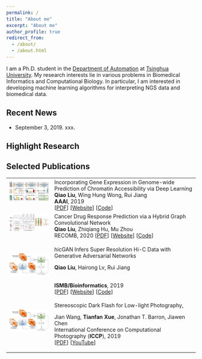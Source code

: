 ```yaml
---
permalink: /
title: "About me"
excerpt: "About me"
author_profile: true
redirect_from: 
  - /about/
  - /about.html
---
```


I am a Ph.D. student in the [Department of Automation](http://www.au.tsinghua.edu.cn/) at [Tsinghua University](https://www.stanford.edu/). My research interests lie in various problems in Biomedical Informatics and Computational Biology. In particular, I am interested in developing machine learning algorithms for interpreting NGS data and biomedical data.


## Recent News
* September 3, 2019. xxx.

## Highlight Research

<a id="publications" class="anchor"></a>
<h2>Selected Publications</h2>

<table class="imgtable">

<tr>
<td><img class="proj_thumb" src="images/DeepCAGE.png" width="250px" alt=""/>&nbsp;</td>
<td><div class="pub_title"> Incorporating Gene Expression in Genome-wide Prediction of Chromatin Accessibility via Deep Learning </div>
<div class="pub_author"> <b>Qiao Liu</b>, Wing Hung Wong, Rui Jiang </div>
<div><b>AAAI</b>, 2019</div>
[<a href="https://liu-q16.github.io/files/hicGAN.pdf">PDF</a>] [<a href="https://academic.oup.com/bioinformatics/article-abstract/35/14/i99/5529246">Website</a>] [<a href="https://github.com/kimmo1019/DeepCAGE">Code</a>] </td>
</tr>


<tr>
<td><img class="proj_thumb" src="images/DeepCDR.png" width="250px" alt=""/>&nbsp;</td>
<td><div class="pub_title"> Cancer Drug Response Prediction via a Hybrid Graph Convolutional Network </div>
<div class="pub_author"> <b>Qiao Liu</b>, Zhiqiang Hu, Mu Zhou </div>
<div<b>RECOMB</b>, 2020 </div>
[<a href="https://liu-q16.github.io/files/hicGAN.pdf">PDF</a>] [<a href="https://academic.oup.com/bioinformatics/article-abstract/35/14/i99/5529246">Website</a>] [<a href="https://github.com/kimmo1019/hicGAN">Code</a>] </td>
</tr>

<tr>
<td><img class="proj_thumb" src="images/hicGAN.png" width="250px" alt=""/>&nbsp;</td>
<td><p class="pub_title"> hicGAN Infers Super Resolution Hi-C Data with Generative Adversarial Networks</p>
<p class="pub_author"> <b>Qiao Liu</b>, Hairong Lv, Rui Jiang </p><br>
<b>ISMB/Bioinformatics</b>, 2019 <br>
[<a href="https://liu-q16.github.io/files/hicGAN.pdf">PDF</a>] [<a href="https://academic.oup.com/bioinformatics/article-abstract/35/14/i99/5529246">Website</a>] [<a href="https://github.com/kimmo1019/hicGAN">Code</a>] </td>
</tr>

<tr>
<td><img class="proj_thumb" src="images/hicGAN.png" width="250px" alt=""/>&nbsp;</td>
<td><p class="pub_title"> Stereoscopic Dark Flash for Low-light Photography, </p>
<p class="pub_author"> Jian Wang, <b>Tianfan Xue</b>, Jonathan T. Barron, Jiawen Chen <br>
International Conference on Computational Photography (<b>ICCP</b>), 2019 <br>
[<a href="https://arxiv.org/pdf/1901.01370.pdf">PDF</a>] [<a href="https://youtu.be/1LZJWLagSVU">YouTube</a>] </p></td>
</tr>








